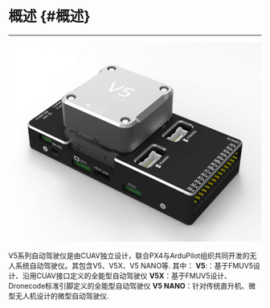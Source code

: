# 概述 {#概述}

---

![V5 AutoPilot](../assets/flight-controller/v5-autopilot/v5-autopilot.jpg)

V5系列自动驾驶仪是由CUAV独立设计，联合PX4与ArduPilot组织共同开发的无人系统自动驾驶仪。其包含V5、V5X、V5 NANO等.
其中：
**V5**:：基于FMUV5设计、沿用CUAV接口定义的全能型自动驾驶仪
**V5X**：基于FMUV5设计、Dronecode标准引脚定义的全能型自动驾驶仪
**V5 NANO**：针对传统直升机、微型无人机设计的微型自动驾驶仪.




